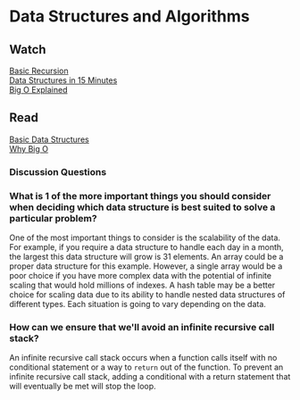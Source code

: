# Data Structures and Algorithms  

## Watch  
[Basic Recursion](https://www.youtube.com/watch?v=vPEJSJMg4jY&ab_channel=freeCodeCamp.org)  
[Data Structures in 15 Minutes](https://www.youtube.com/watch?v=sVxBVvlnJsM&ab_channel=AaronJack)  
[Big O Explained](https://www.youtube.com/watch?v=v4cd1O4zkGw&ab_channel=HackerRank)  
## Read  
[Basic Data Structures](https://towardsdatascience.com/8-common-data-structures-every-programmer-must-know-171acf6a1a42)  
[Why Big O](https://triplebyte.com/blog/why-you-should-learn-big-o-and-stop-hacking-your-way-through-algorithms)  

### Discussion Questions
### What is 1 of the more important things you should consider when deciding which data structure is best suited to solve a particular problem?  
One of the most important things to consider is the scalability of the data. For example, if you require a data structure to handle each day in a month, the largest this data structure will grow is 31 elements. An array could be a proper data structure for this example. However, a single array would be a poor choice if you have more complex data with the potential of infinite scaling that would hold millions of indexes. A hash table may be a better choice for scaling data due to its ability to handle nested data structures of different types. Each situation is going to vary depending on the data. 

### How can we ensure that we'll avoid an infinite recursive call stack?  
An infinite recursive call stack occurs when a function calls itself with no conditional statement or a way to ```return``` out of the function. To prevent an infinite recursive call stack, adding a conditional with a return statement that will eventually be met will stop the loop.   
